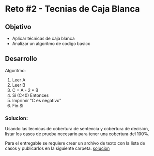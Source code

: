 # Reto #2  - Tecnias de Caja Blanca

## Objetivo

* Aplicar técnicas de caja blanca
* Analizar un algoritmo de codigo basico

## Desarrollo

Algoritmo:

1) Leer A 
2) Leer B
3) C = A - 2 * B
4) Si (C<0) Entonces
5)  Imprimir "C es negativo"
6) Fin Si

<h3>Solucion: </h3>
Usando las tecnicas de cobertura de sentencia y cobertura de decisión, listar los casos de prueba necesario para tener una cobertura del 100%.

Para el entregable se requiere crear un archivo de texto con la lista de casos y publicarlos en la siguiente carpeta. <a href="https://github.com/beduExpert/SW-Testing-Fundamentals-2021/tree/main/Sesion-05/Reto-01/Solucion">solucion </a>
